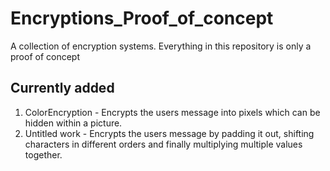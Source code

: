 # Encryptions_Proof_of_concept

A collection of encryption systems. Everything in this repository is only a proof of concept

## Currently added
1. ColorEncryption - Encrypts the users message into pixels which can be hidden within a picture.
2. Untitled work - Encrypts the users message by padding it out, shifting characters in different orders and finally multiplying multiple values together.
